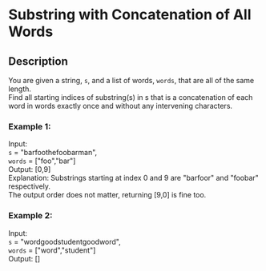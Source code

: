 Substring with Concatenation of All Words
=========================================

## Description

You are given a string, `s`, and a list of words, `words`, that are all of the same length.  
Find all starting indices of substring(s) in s that is a concatenation of each word in words exactly once and without any intervening characters.

### Example 1:
Input:  
`s` = "barfoothefoobarman",  
`words` = ["foo","bar"]  
Output: [0,9]  
Explanation: Substrings starting at index 0 and 9 are "barfoor" and "foobar" respectively.  
The output order does not matter, returning [9,0] is fine too.

### Example 2:
Input:  
`s` = "wordgoodstudentgoodword",  
`words` = ["word","student"]  
Output: []
